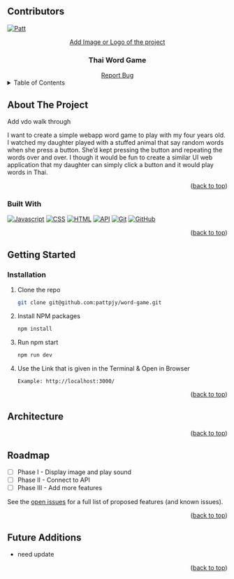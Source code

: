 <a name="readme-top"></a>

## Contributors

[![Patt][patt-badge]][patt-url]
<br />

<div align="center">
  <a href="https://github.com/github_username/repo_name">
    Add Image or Logo of the project
  </a>

<h3 align="center">Thai Word Game</h3>
<a href="https://github.com/pattpjy/ps-reactideabox/issues">Report Bug</a>
</div>

<details>
  <summary>Table of Contents</summary>
  <ol>
    <li>
      <a href="#about-the-project">About The Project</a>
      <ul>
        <li><a href="#built-with">Built With</a></li>
      </ul>
    </li>
    <li>
      <a href="#getting-started">Getting Started</a>
      <ul>
        <li><a href="#installation">Installation</a></li>
      </ul>
    </li>
    <li><a href="#architecture">Architecture</a></li>
    <li><a href="#roadmap">Roadmap</a></li>
  </ol>
</details>

## About The Project

Add vdo walk through

I want to create a simple webapp word game to play with my four years old. I watched my daughter played with a stuffed animal that say random words when she press a button. She’d kept pressing the button and repeating the words over and over. I though it would be fun to create a similar UI web application that my daughter can simply click a button and it would play words in Thai.

<!-- Add live site link [Display Text](url) -->

<p align="right">(<a href="#readme-top">back to top</a>)</p>

### Built With

[![Javascript][javascript.js]][javascript-url] [![CSS][css]][css-url] [![HTML][html]][html-url] [![API][api]][api-url] [![Git][git]][git-url] [![GitHub][github]][github-url]

<p align="right">(<a href="#readme-top">back to top</a>)</p>

## Getting Started

### Installation

1. Clone the repo
   ```sh
   git clone git@github.com:pattpjy/word-game.git
   ```
2. Install NPM packages
   ```sh
   npm install
   ```
3. Run npm start
   ```sh
   npm run dev
   ```
4. Use the Link that is given in the Terminal & Open in Browser
   ```sh
   Example: http://localhost:3000/
   ```

<p align="right">(<a href="#readme-top">back to top</a>)</p>

<!-- ARCHITECTURE -->

## Architecture

<p align="right">(<a href="#readme-top">back to top</a>)</p>
<!-- ROADMAP -->

## Roadmap

- [ ] Phase I - Display image and play sound
- [ ] Phase II - Connect to API
- [ ] Phase III - Add more features

See the [open issues](https://github.com/pattpjy/word-game/issues) for a full list of proposed features (and known issues).

<p align="right">(<a href="#readme-top">back to top</a>)</p>

## Future Additions

- need update

<p align="right">(<a href="#readme-top">back to top</a>)</p>

[patt-badge]: https://img.shields.io/badge/-Patt%20Sookmark-brightgreen
[patt-url]: https://github.com/pattpjy
[css]: https://img.shields.io/badge/CSS-000000?style=for-the-badge&logo=css&logoColor=white
[css-url]: https://www.w3.org/Style/CSS/Overview.en.html
[html]: https://img.shields.io/badge/HTML-4A4A55?style=for-the-badge&logo=HTML&logoColor=FF3E00
[html-url]: https://www.w3schools.com/howto/howto_make_a_website.asp
[javascript.js]: https://img.shields.io/badge/JavaScript-0769AD?style=for-the-badge&logo=javascript&logoColor=white
[javascript-url]: https://www.javascript.com/
[api]: https://img.shields.io/badge/API-15EA75?style=for-the-badge&logo=HTML&logoColor=FF3E00
[api-url]: https://www.w3schools.com/js/js_api_intro.asp
[github]: https://img.shields.io/badge/GitHub-22043C?style=for-the-badge&logo=github&logoColor=FF3E00
[github-url]: https://github.com/
[git]: https://img.shields.io/badge/Git-2E0305?style=for-the-badge&logo=git&logoColor=FF3E00
[git-url]: https://git-scm.com/
[ReactJS]: https://img.shields.io/badge/-ReactJs-61DAFB?logo=react&logoColor=white&style=for-the-badge
